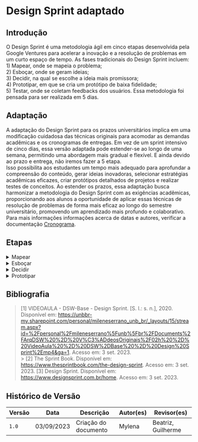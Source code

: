 # Design Sprint adaptado

## Introdução
O Design Sprint é uma metodologia ágil em cinco etapas desenvolvida pela Google Ventures para acelerar a inovação e a resolução de problemas em um curto espaço de tempo. As fases tradicionais do Design Sprint incluem:<br> 1) Mapear, onde se mapeia o problema;<br> 2) Esboçar, onde se geram ideias;<br> 3) Decidir, na qual se escolhe a ideia mais promissora; <br>4) Prototipar, em que se cria um protótipo de baixa fidelidade; <br> 5) Testar, onde se coletam feedbacks dos usuários. 
Essa metodologia foi pensada para ser realizada em 5 dias.

## Adaptação

A adaptação do Design Sprint para os prazos universitários implica em uma modificação cuidadosa das técnicas originais para acomodar as demandas acadêmicas e os cronogramas de entregas. Em vez de um sprint intensivo de cinco dias, essa versão adaptada pode estender-se ao longo de uma semana, permitindo uma abordagem mais gradual e flexível. E ainda devido ao prazo e entrega, não iremos fazer a 5 etapa.
<br> Isso possibilita aos estudantes um tempo mais adequado para aprofundar a compreensão do conteúdo, gerar ideias inovadoras, selecionar estratégias acadêmicas eficazes, criar protótipos detalhados de projetos e realizar testes de conceitos. Ao estender os prazos, essa adaptação busca harmonizar a metodologia do Design Sprint com as exigências acadêmicas, proporcionando aos alunos a oportunidade de aplicar essas técnicas de resolução de problemas de forma mais eficaz ao longo do semestre universitário, promovendo um aprendizado mais profundo e colaborativo.
Para mais informações informações acerca de datas e autores, verificar a documentação [Cronograma](../../cronograma.md). 


## Etapas

<details>
  <summary>Mapear</summary>

  <table>
    <thead>
     <tr>
        <td>Duração</td>
        <td>5 dias</td>
      <tr/>
       <tr>
        <td>Objetivo</td>
        <td>Elicitar requisitos</td>
      <tr/>
       <tr>
        <td>Técnicas</td>
        <td>5W2H; Rich Picture; Mapa mental; Brainstorm; Entrevista; Storyboard</td>
      <tr/>       
  </table>
  <p>Tabela 1: Dados da fase Mapear(Fonte: Autores, 2023).</p>
</details>

<details>
  <summary>Esboçar</summary>

  <table>
    <thead>
     <tr>
        <td>Duração</td>
        <td>4 dias</td>
      <tr/>
       <tr>
        <td>Objetivo</td>
        <td>Modelagem dos requisitos</td>
      <tr/>
       <tr>
        <td>Técnicas</td>
        <td>Léxicos; BPMN</td>
      <tr/>       
  </table>
  <p>Tabela 2: Dados da fase Esboçar(Fonte: Autores, 2023).</p>
</details>

<details>
  <summary>Decidir</summary>

  <table>
    <thead>
     <tr>
        <td>Duração</td>
        <td>1 dia</td>
      <tr/>
       <tr>
        <td>Objetivo</td>
        <td>Priorizar os requisitos elicitados</td>
      <tr/>
       <tr>
        <td>Técnicas</td>
        <td>A DECIDIR</td>
      <tr/>       
  </table>
  <p>Tabela 3: Dados da fase Decidir(Fonte: Autores, 2023).</p>
</details>

<details>
  <summary>Prototipar</summary>

  <table>
    <thead>
     <tr>
        <td>Duração</td>
        <td>3 dias</td>
      <tr/>
       <tr>
        <td>Objetivo</td>
        <td>Elaborar um protótipo de acordo com os passos anterioes</td>
      <tr/>
       <tr>
        <td>Técnicas</td>
        <td>Protótipo de baixa fidelidade; prototipação no Figma</td>
      <tr/>       
  </table>
  <p>Tabela 4: Dados da fase Prototipar(Fonte: Autores, 2023).</p>
</details>

## Bibliografia

> [1] VIDEOAULA - DSW-Base - Design Sprint. [S. l.: s. n.], 2020. Disponível em: https://unbbr-my.sharepoint.com/personal/mileneserrano_unb_br/_layouts/15/stream.aspx?id=%2Fpersonal%2Fmileneserrano%5Funb%5Fbr%2FDocuments%2FArqDSW%20%2D%20V%C3%ADdeosOriginais%2F02h%20%2D%20VideoAula%20%2D%20DSW%2DBase%20%2D%20Design%20Sprint%2Emp4&ga=1. Acesso em: 3 set. 2023.
<br> > [2] The Sprint Book. Disponível em: https://www.thesprintbook.com/the-design-sprint. Acesso em: 3 set. 2023.
> [3] Design Sprint. Disponível em: https://www.designsprint.com.br/home. Acesso em: 3 set. 2023.
## Histórico de Versão

| Versão | Data       | Descrição                               | Autor(es)   | Revisor(es) |
| ------ | ---------- | --------------------------------------- | ----------- | ----------- |
| `1.0`  | 03/09/2023 |Criação do documento |Mylena | Beatriz, Guilherme     |

